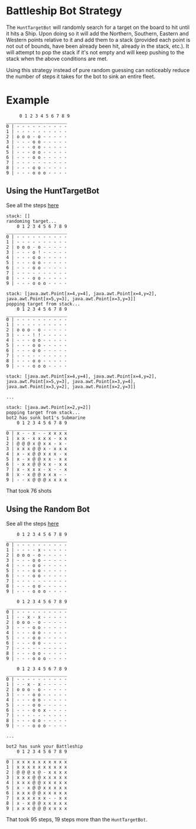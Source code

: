 # Battleship Bot Strategy
The `HuntTargetBot` will randomly search for a target on the board to hit until it hits a Ship. Upon doing so it will add the Northern, Southern, Eastern and Western points relative to it and add them to a stack (provided each point is not out of bounds, have been already been hit, already in the stack, etc.).
It will attempt to pop the stack if it's not empty and will keep pushing to the stack when the above conditions are met.

Using this strategy instead of pure random guessing can noticeably reduce the number of steps it takes for the bot to sink an entire fleet.

# Example
```
     0 1 2 3 4 5 6 7 8 9
_______________________
0 | - - - - - - - - - -
1 | - - - - - - - - - -
2 | o o o - o - - - - -
3 | - - - o o - - - - -
4 | - - - o o - - - - -
5 | - - - o o - - - - -
6 | - - - o o - - - - -
7 | - - - - - - - - - -
8 | - - - o o - - - - -
9 | - - - o o o - - - -
```
## Using the HuntTargetBot
See all the steps [here](https://gist.githubusercontent.com/chriszq/1b51a8c5ff210e4858fa4499e90f4b9a/raw/5027241f778a94cdd3c4e17a9d90d7e5a0a0f4b3/BattleshipHuntTargetBotDemo.txt)
```
stack: []
randoming target...
    0 1 2 3 4 5 6 7 8 9
_______________________
0 | - - - - - - - - - -
1 | - - - - - - - - - -
2 | o o o - o - - - - -
3 | - - - o ! - - - - -
4 | - - - o o - - - - -
5 | - - - o o - - - - -
6 | - - - o o - - - - -
7 | - - - - - - - - - -
8 | - - - o o - - - - -
9 | - - - o o o - - - -

stack: [java.awt.Point[x=4,y=4], java.awt.Point[x=4,y=2], java.awt.Point[x=5,y=3], java.awt.Point[x=3,y=3]]
popping target from stack...
    0 1 2 3 4 5 6 7 8 9
_______________________
0 | - - - - - - - - - -
1 | - - - - - - - - - -
2 | o o o - o - - - - -
3 | - - - ! ! - - - - -
4 | - - - o o - - - - -
5 | - - - o o - - - - -
6 | - - - o o - - - - -
7 | - - - - - - - - - -
8 | - - - o o - - - - -
9 | - - - o o o - - - -

stack: [java.awt.Point[x=4,y=4], java.awt.Point[x=4,y=2], java.awt.Point[x=5,y=3], java.awt.Point[x=3,y=4], java.awt.Point[x=3,y=2], java.awt.Point[x=2,y=3]]

...

stack: [java.awt.Point[x=2,y=2]]
popping target from stack...
bot2 has sunk bot1's Submarine
    0 1 2 3 4 5 6 7 8 9
_______________________
0 | x - - x - - x x x x
1 | x x - x x x x - x x
2 | @ @ @ x @ x x - x -
3 | x x x @ @ x - x x x
4 | x - x @ @ x x x - x
5 | x - x @ @ x x - x x
6 | - x x @ @ x x - x x
7 | x - x x x - x - - x
8 | x - x @ @ x x x - -
9 | - - x @ @ @ x x x x
```
That took 76 shots

## Using the Random Bot
See all the steps [here](https://gist.githubusercontent.com/chriszq/1b51a8c5ff210e4858fa4499e90f4b9a/raw/5027241f778a94cdd3c4e17a9d90d7e5a0a0f4b3/BattleshipRandomBotDemo.txt)
```
    0 1 2 3 4 5 6 7 8 9
_______________________
0 | - - - - - - - - - -
1 | - - - - x - - - - -
2 | o o o - o - - - - -
3 | - - - o o - - - - -
4 | - - - o o - - - - -
5 | - - - o o - - - - -
6 | - - - o o - - - - -
7 | - - - - - - - - - -
8 | - - - o o - - - - -
9 | - - - o o o - - - -

    0 1 2 3 4 5 6 7 8 9
_______________________
0 | - - - - - - - - - -
1 | - - x - x - - - - -
2 | o o o - o - - - - -
3 | - - - o o - - - - -
4 | - - - o o - - - - -
5 | - - - o o - - - - -
6 | - - - o o - - - - -
7 | - - - - - - - - - -
8 | - - - o o - - - - -
9 | - - - o o o - - - -

    0 1 2 3 4 5 6 7 8 9
_______________________
0 | - - - - - - - - - -
1 | - - x - x - - - - -
2 | o o o - o - - - - -
3 | - - - o o - - - - -
4 | - - - o o - - - - -
5 | - - - o o - - - - -
6 | - - - o o x - - - -
7 | - - - - - - - - - -
8 | - - - o o - - - - -
9 | - - - o o o - - - -

...

bot2 has sunk your Battleship
    0 1 2 3 4 5 6 7 8 9
_______________________
0 | x x x x x x x x x x
1 | x x x x x x x x x x
2 | @ @ @ x @ - x x x x
3 | x x x @ @ x x x x x
4 | x x x @ @ x x x x x
5 | x - x @ @ x x x x x
6 | x x x @ @ x x x x x
7 | x x x x x x - - x x
8 | x - x @ @ x x x x x
9 | x x x @ @ @ x x x x
```
That took 95 steps, 19 steps more than the `HuntTargetBot`.
